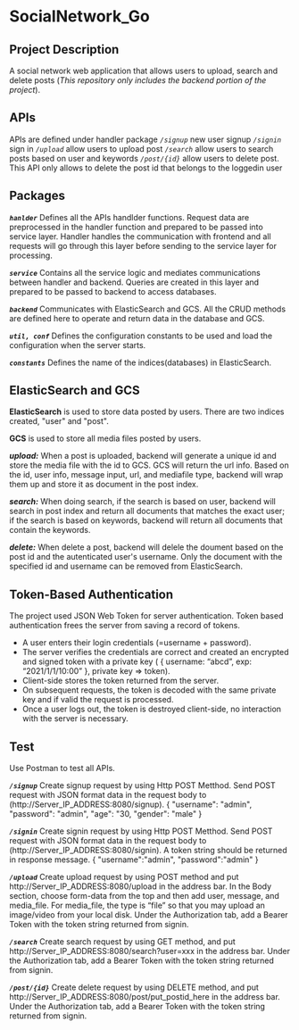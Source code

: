 # SocialNetwork_Go

## **Project Description**
A social network web application that allows users to upload, search and delete posts (_This repository only includes the backend portion of the project_).

## **APIs**
APIs are defined under handler package
_`/signup`_ new user signup
_`/signin`_ sign in
_`/upload`_ allow users to upload post 
_`/search`_ allow users to search posts based on user and keywords
_`/post/{id}`_ allow users to delete post. This API only allows to delete the post id that belongs to the loggedin user

## **Packages**
**_`hanlder`_** 
Defines all the APIs handlder functions. Request data are preprocessed in the handler function and prepared to be passed into service layer. Handler handles the communication with frontend and all requests will go through this layer before sending to the service layer for processing. 

**_`service`_** 
Contains all the service logic and mediates communications between handler and backend. Queries are created in this layer and prepared to be passed to backend to access databases.

**_`backend`_** 
Communicates with ElasticSearch and GCS. All the CRUD methods are defined here to operate and return data in the database and GCS. 

**_`util, conf`_** Defines the configuration constants to be used and load the configuration when the server starts. 

**_`constants`_** Defines the name of the indices(databases) in ElasticSearch.

## **ElasticSearch and GCS**
**ElasticSearch** is used to store data posted by users. There are two indices created, "user" and "post".

**GCS** is used to store all media files posted by users. 

**_upload:_** When a post is uploaded, backend will generate a unique id and store the media file with the id to GCS. GCS will return the url info. Based on the id, user info, message input, url, and mediafile type, backend will wrap them up and store it as document in the post index.

**_search:_** When doing search, if the search is based on user, backend will search in post index and return all documents that matches the exact user; if the search is based on keywords, backend will return all documents that contain the keywords.

**_delete:_** When delete a post, backend will delele the doument based on the post id and the autenticated user's username. Only the document with the specified id and username can be removed from ElasticSearch.

## **Token-Based Authentication**
The project used JSON Web Token for server authentication. Token based authentication frees the server from saving a record of tokens. 

* A user enters their login credentials (=username + password).
* The server verifies the credentials are correct and created an encrypted and signed token with a private key ( { username: “abcd”, exp: “2021/1/1/10:00” }, private key => token).
* Client-side stores the token returned from the server.
* On subsequent requests, the token is decoded with the same private key and if valid the request is processed.
* Once a user logs out, the token is destroyed client-side, no interaction with the server is necessary.


## **Test**
Use Postman to test all APIs. 

**_`/signup`_** Create signup request by using Http POST Metthod. Send POST request with JSON format data in the request body to (http://Server_IP_ADDRESS:8080/signup).
 {
  "username": "admin",
  "password": "admin",
  "age": "30,
  "gender": "male"
  }

**_`/signin`_** Create signin request by using Http POST Metthod. Send POST request with JSON format data in the request body to (http://Server_IP_ADDRESS:8080/signin). A token string should be returned in response message.
 {
	"username":"admin",
	"password":"admin"
}

**_`/upload`_** Create upload request by using POST method and put http://Server_IP_ADDRESS:8080/upload in the address bar. In the Body section, choose form-data from the top and then add user, message, and media_file. For media_file, the type is “file” so that you may upload an image/video from your local disk. Under the Authorization tab, add a Bearer Token with the token string returned from signin.
 
**_`/search`_**  Create search request by using GET method, and put http://Server_IP_ADDRESS:8080/search?user=xxx in the address bar. Under the Authorization tab, add a Bearer Token with the token string returned from signin.

**_`/post/{id}`_** Create delete request by using DELETE method, and put http://Server_IP_ADDRESS:8080/post/put_postid_here in the address bar. Under the Authorization tab, add a Bearer Token with the token string returned from signin.

